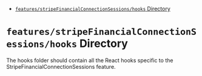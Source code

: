<!-- START doctoc generated TOC please keep comment here to allow auto update -->
<!-- DON'T EDIT THIS SECTION, INSTEAD RE-RUN doctoc TO UPDATE -->

- [`features/stripeFinancialConnectionSessions/hooks` Directory](#featuresstripefinancialconnectionsessionshooks-directory)

<!-- END doctoc generated TOC please keep comment here to allow auto update -->

# `features/stripeFinancialConnectionSessions/hooks` Directory

The hooks folder should contain all the React hooks specific to the StripeFinancialConnectionSessions feature.
